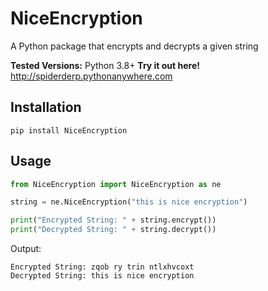 # NiceEncryption

A Python package that encrypts and decrypts a given string

**Tested Versions:** Python 3.8+
**Try it out here!** http://spiderderp.pythonanywhere.com

## Installation
```pip install NiceEncryption```

## Usage
```python
from NiceEncryption import NiceEncryption as ne

string = ne.NiceEncryption("this is nice encryption")

print("Encrypted String: " + string.encrypt())
print("Decrypted String: " + string.decrypt())
```

Output:
```
Encrypted String: zqob ry trin ntlxhvcoxt
Decrypted String: this is nice encryption
```
